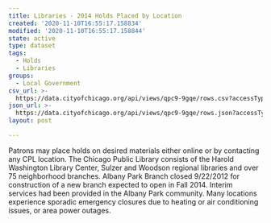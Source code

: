 ```yaml
---
title: Libraries - 2014 Holds Placed by Location
created: '2020-11-10T16:55:17.158834'
modified: '2020-11-10T16:55:17.158844'
state: active
type: dataset
tags:
  - Holds
  - Libraries
groups:
  - Local Government
csv_url: >-
  https://data.cityofchicago.org/api/views/qpc9-9gqe/rows.csv?accessType=DOWNLOAD
json_url: >-
  https://data.cityofchicago.org/api/views/qpc9-9gqe/rows.json?accessType=DOWNLOAD
layout: post

---
```

Patrons may place holds on desired materials either online or by contacting any CPL location. The Chicago Public Library consists of the Harold Washington Library Center, Sulzer and Woodson regional libraries and over 75 neighborhood branches. Albany Park Branch closed 9/22/2012 for construction of a new branch expected to open in Fall 2014. Interim services had been provided in the Albany Park community. Many locations experience sporadic emergency closures due to heating or air conditioning issues, or area power outages.
